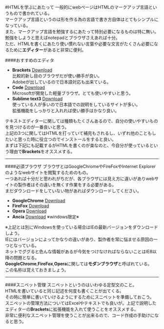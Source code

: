 #HTMLを学ぶにあたって
一般的にwebページはHTMLのマークアップ言語というもので書かれている。<br>
マークアップ言語というのは形を作る為の言語で書き方自体はとてもシンプルになっている。<br>
また、マークアップ言語を勉強するにあたって特別必要になるものは特に無い。<br>
勉強をしようと思えばnotepadとブラウザさえあれば十分。<br>
ただ、HTMLを書くにあたり使い慣れない言葉や必要な文言がたくさん必要になるために**エディター**があると非常に便利。

####おすすめのエディタ
- **Brackets** [Download](http://brackets.io/)<br>
比較的新し目のブラウザだが使い勝手が良い。<br>
Adobeが出しているので日本語対応も出来ている。
- **Code** [Download](https://code.visualstudio.com/download)<br>
Microsoftが開発した軽量ブラウザ。とても使いやすいと思う。
- **Sublime text3** [Download](http://www.sublimetext.com/3)<br>
使っている人が多いので日本語での説明をしているサイトが多い。<br>
拡張機能をしっかりと入れれば使い勝手はかなり良い。

テキストエディターに関しては種類もたくさんあるので、自分の使いやすいものを見つけるのが一番良いと思う。<br>
上記の3つに関してはHTMLを打っていて補完もされるし、いずれ他のこともしたいと思った時に役立つのでインストールをすると良い。<br>
まずは下記にも記載するがHTMLを書くのが楽なのと、今自分が使っているという理由で**Brackets**をオススメする。

______________________________________________________________________________

####必須ブラウザ
ブラウザとはGoogleChromeやFireFoxやInternet Explorerのようなwebサイトを閲覧するためのもの。<br>
一つあれば十分だと思われがちだが、各ブラウザには見え方に違いがありwebサイトの製作者はその違いを無くす作業をする必要がある。<br>
まだダウンロードをしていない物があればダウンロードしてください。

- **GoogleChrome** [Download](https://www.google.co.jp/chrome/browser/desktop/)
- **FireFox** [Download](https://www.mozilla.org/ja/firefox/new/)
- **Opera** [Download](http://www.opera.com/ja)
- **Ancia** [Download](http://www.egrath.net/) ※windows限定※

※上記とは別にWindowsを使っている場合はIEの最新バージョンをダウンロードしよう。<br>
IEにはバージョンによってかなりの違いがあり、製作者を常に悩ませる原因の一つとなっている。<br>
ネットでググると色んな情報があるが今気をつけなければならないことはIE8以降の問題となる。<br>
**GoogleChrome**,**FireFox**,**Opera**に関しては**モダンブラウザ**と呼ばれている。<br>
この名称は覚えておきましょう。

______________________________________________________________________________

####スニペット管理
スニペットというのはいわゆる定型文のこと。<br>
HTMLを書いていると同じ記述を何度も書くことが出てくる。<br>
その時に簡単に書いていけるようにするためにスニペットを準備しておこう。<br>
スニペットの管理方法についてはExcelやテキストでも良いが。上記で説明したエディターの**Brackets**に拡張機能を入れて使うことをオススメする。<br>
非常に便利なスニペット管理を使うことが出来るので、コード作成の手助けになると思う。